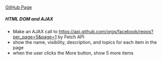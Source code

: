 [GitHub Page](https://graceyu0725.github.io/remote-assignments/week-4-assignment-4)

##### HTML DOM and AJAX

- Make an AJAX call to https://api.github.com/orgs/facebook/repos?per_page=5&page=1 by Fetch API
- show the name, visibility, description, and topics for each item in the page
- when the user clicks the More button, show 5 more items